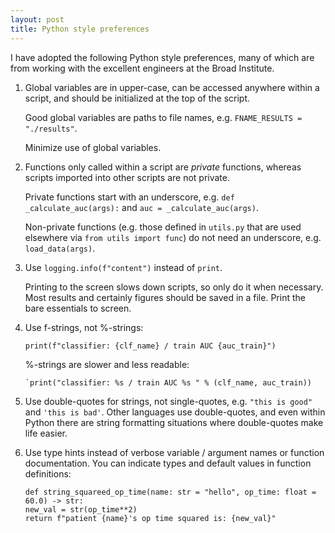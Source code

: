 ```yaml
---
layout: post
title: Python style preferences
---
```


I have adopted the following Python style preferences, many of which are from working with the excellent engineers at the Broad Institute.  

1. Global variables are in upper-case, can be accessed anywhere within a script, and should be initialized at the top of the script.  
  
    Good global variables are paths to file names, e.g. `FNAME_RESULTS = "./results"`.

    Minimize use of global variables.

2. Functions only called within a script are *private* functions, whereas scripts imported into other scripts are not private.  

    Private functions start with an underscore, e.g. `def _calculate_auc(args):` and `auc = _calculate_auc(args)`.  

    Non-private functions (e.g. those defined in `utils.py` that are used elsewhere via `from utils import func`) do not need an underscore, e.g. `load_data(args)`.

3. Use `logging.info(f"content")` instead of `print`.  

    Printing to the screen slows down scripts, so only do it when necessary. Most results and certainly figures should be saved in a file. Print the bare essentials to screen.  

4. Use f-strings, not %-strings:  

    ```
    print(f"classifier: {clf_name} / train AUC {auc_train}")
    ```

    %-strings are slower and less readable:  
    ```
    `print("classifier: %s / train AUC %s " % (clf_name, auc_train))
    ```
    
4. Use double-quotes for strings, not single-quotes, e.g. `"this is good"` and `'this is bad'`. Other languages use double-quotes, and even within Python there are string formatting situations where double-quotes make life easier.  

5. Use type hints instead of verbose variable / argument names or function documentation. You can indicate types and default values in function definitions:  

    ```
    def string_squareed_op_time(name: str = "hello", op_time: float = 60.0) -> str:
    new_val = str(op_time**2)
    return f"patient {name}'s op time squared is: {new_val}"
    ```